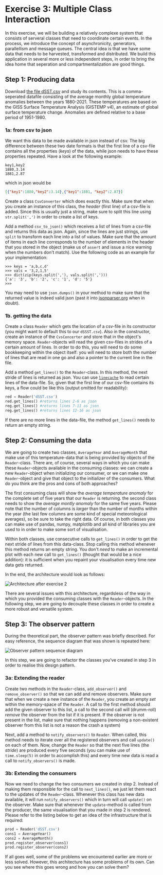
# Exercise 3: Multiple Class Interaction

In this exercise, we will be building a relatively complexe system that consists of serveral classes that need to coordinate certain events. In the process, we introduce the concept of asynchronicity, generators, parallellism and message queues. The central idea is that we have some data that needs to be harvested, transformed and distributed. We build this application in several more or less independent steps, in order to bring the idea home that seperation and compartmentalization are good things.

## Step 1: Producing data

Download [the file dSST.csv](files/dSST.csv) and study its contents. This is a comma-seperated datafile consisting of the average monthly global temperature anomalies between the years 1880-2021. These temperatures are based on the GISS Surface Temperature Analysis (GISTEMP v4), an estimate of global surface temperature change. Anomalies are defined relative to a base period of 1951-1980.

### 1a: from csv to json

We want this data to be made available in json instead of csv. The big difference between these two date formats is that the first line of a csv-file contains all the properties (*keys*) of the data, while json needs to have these properties repeated. Have a look at the following example:

```csv
key1,key2
1880,3.14
1881,2.87
```

which in json would be

```json
[{"key1":1880,"key2":3.14},{"key1":1881, "key2":2.87}]
```

Create a class `CsvConverter` which does exactly this. Make sure that when you create an instance of this class, the *header* (first line) of a csv-file is added. Since this is usually just a string, make sure to split this line using `str.split(',')` in order to create a list of keys. 

Add a method `csv_to_json()` which receives a list of lines from a csv-file and returns this data as json. Again, since the lines are just strings, use `split` to transform each line into a list of values. Make sure that the amount of items in each line corresponds to the number of elements in the header that you stored in the object (make us of `assert` and issue a nice warning when the numbers don't match). Use the following code as an example for your implementation:

```ipython
>>> keys = 'a,b,c,d'
>>> vals = '3,2,1,5'
>>> dict(zip(keys.split(','), vals.split(',')))
{'a': '3', 'b': '2', 'c': '1', 'd': '5'}
>>> 
```

You may need to use `json.dumps()` in your method to make sure that the returned value is indeed valid json (past it into [jsonparser.org](https://jsonparser.org/) when in doubt).

### 1b. getting the data

Create a class `Reader` which gets the location of a csv-file in its constructor (you might want to default this to our `dSSST.csv`). Also in the constructor, create an instance of the `CvsConcerter` and store that in the object's memory space. `Reader`-objects will read the given csv-files in strides of a certain amount of lines. In order to do this, you will need to do some bookkeeping within the object itself: you will need to store both the number of lines that are read in one go and also a pointer to the current line in the file. 

Add a method `get_lines()` to the `Reader`-class. In this method, the next stride of lines is returned as json. You can use [`linecache`](https://docs.python.org/3/library/linecache.html) to read certain lines of the data-file. So, given that the first line of our csv-file contains its keys, a flow could be like this (output omitted for readability):

```python
red = Reader('dSST.csv')
red.get_lines() #returns lines 2-6 as json
reg.get_lines() #returns lines 7-11 as json
reg.get_lines() #returns lines 12-16 as json
```

If there are no more lines in the data-file, the method `get_lines()` needs to return an empty string.

## Step 2: Consuming the data

We are going to create two classes, `AverageYear` and `AverageMonth` that make use of this temperature-data that is being provided by objects of the `Reader`-class. There are, of course, several ways in which you can make these `Reader`-objects available in the consuming classes: we can create a new `Reader`-object when initializing our consumer, or we can make one `Reader`-object and give that object to the initializer of the consumers. What do you think are the pros and cons of both approaches?

The first consuming class will show the *average temperature anomaly* for the complete set of five years that our `Reader` is returning. the second class needs to show the *average montly anomaly* for the same five years. Please note that the number of columns is *larger* than the number of months within the year (the last few columns are some kind of special meteorological averages), so be sure to take the right data. Of course, in both classes you can make use of pandas, numpy, matplotlib and all kind of libraries you are used to in order to make some sort of visualisation.

Within both classes, use consecutive calls to `get_lines()` in order to get the next stride of lines from this data-class. Stop calling this method whenever this method returns an empty string. You don't *need* to make an incremental plot with each new call to `get_lines()` (thought that would be a nice addition): it is sufficient when you repaint your visualisation every time new data gets returned.

In the end, the architecture would look as follows:

![Architecture after exercise 2](imgs/class-diagram.png)

There are several issues with this architecture, regardsless of the way in which you provided the consuming classes with the `Reader`-objects. In the following step, we are going to decouple these classes in order to create a more robust and versatile system.

## Step 3: The observer pattern

During the theoretical part, the observer pattern was briefly described. For easy reference, the sequence diagram that was shown is repeated here:

![Observer pattern sequence diagram](imgs/observer.png)

In this step, we are going to refactor the classes you've created in step 3 in order to realise this design pattern.

### 3a: Extending the reader

Create two methods in the `Reader`-class, `add_observer()` and `remove_observer()` so that we can add and remove observers. Make sure that when we create a new instance of the `Reader`, you create an empty *set* within the memory-space of the `Reader`. A call to the first method should add the given observer to this list, a call to the second call will (drumm-roll) *remove* the observer from the list if it is present. If the observer is not present in the list, make sure that nothing happens (removing a non-existent observer from this list is not a reason the crash a system)

Next, add a method to `notify_observers()` to `Reader`. When called, this method needs to iterate over all the registered observers and call `update()` on each of them. Now, change the `Reader` so that the next five lines (the *stride*) are produced every five seconds (you can make use of `time.sleep(5)` in order to accomplish this) and every time new data is read a call to `notify_observers()` is made.

### 3b: Extending the consumers

Now we need to change the two consumers we created in step 2. Instead of making them responsible for the call to `next_lines()`, we just let them react to the updates of the `Reader`-class. Whenever this class has new data available, it will run `notify_observers()` which in turn will call `update()` on the observer.  Make sure that whenever the `update`-method is called from the producer, the same visualisation that you made in step 2 is rendered. Please refer to the listing below to get an idea of the infrastructure that is required:


```python
prod = Reader('dSST.csv')
cons1 = AverageYear()
cons2 = AverageMonth()
prod.register_observer(cons1)
prod.register_observer(cons2)
```

If all goes well, some of the problems we encountered earlier are more or less solved. However, this architecture has some problems of its own. Can you see where this goes wrong and how you can solve them?




